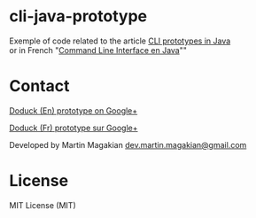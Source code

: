 cli-java-prototype
==================
Exemple of code related to the article [CLI prototypes in Java](http://doduck.com/en/command-line-interface-in-java-api-overview/) <br />
or in French "[Command Line Interface en Java](http://doduck.com/fr/command-line-interface-en-java/)""



Contact
=========
[Doduck (En) prototype on Google+](https://plus.google.com/116668777198911611361?rel=publisher)

[Doduck (Fr) prototype sur Google+](https://plus.google.com/113202844969541158439?rel=publisher)




Developed by Martin Magakian dev.martin.magakian@gmail.com


License
=========
MIT License (MIT)